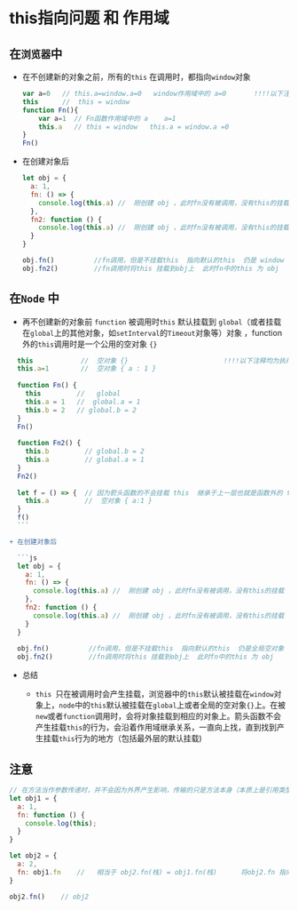 # this指向问题  和  作用域

## 在`浏览器`中

  + 在不创建新的对象之前，所有的`this` 在调用时，都指向`window`对象

    ```js
    var a=0   // this.a=window.a=0   window作用域中的 a=0       !!!!以下注释均为执行调用过后的结果!!!!
    this      //  this = window
    function Fn(){
        var a=1  // Fn函数作用域中的 a    a=1
        this.a   // this = window   this.a = window.a =0    
    }
    Fn()
    ```

  + 在创建对象后

    ```js
    let obj = {            
      a: 1,
      fn: () => {
        console.log(this.a) //  刚创建 obj ，此时fn没有被调用，没有this的挂载
      },
      fn2: function () {
        console.log(this.a) //  刚创建 obj ，此时fn没有被调用，没有this的挂载
      }
    }
    
    obj.fn()          //fn调用，但是不挂载this  指向默认的this  仍是 window
    obj.fn2()         //fn调用时将this 挂载到obj上  此时fn中的this 为 obj
    ```

    

## 在`Node` 中

+ 再不创建新的对象前 `function` 被调用时`this` 默认挂载到 `global`（或者挂载在`global`上的其他对象，如`setInterval`的`Timeout`对象等）对象  ，function外的`this`调用时是一个公用的空对象  `{}`

~~~js
  this            //  空对象 {}                        !!!!以下注释均为执行调用过后的结果!!!!
  this.a=1        //  空对象 { a : 1 }
  
  function Fn() {
    this         //   global
    this.a = 1   //  global.a = 1
    this.b = 2   // global.b = 2
  }
  Fn()
  
  function Fn2() {
    this.b         // global.b = 2
    this.a         // global.a = 1
  }
  Fn2()
  
  let f = () => {  // 因为箭头函数的不会挂载 this  继承于上一层也就是函数外的 this = {}
    this.a         //  空对象 { a:1 }
  }
  f()
  ```

+ 在创建对象后

  ```js
  let obj = {            
    a: 1,
    fn: () => {
      console.log(this.a) //  刚创建 obj ，此时fn没有被调用，没有this的挂载
    },
    fn2: function () {
      console.log(this.a) //  刚创建 obj ，此时fn没有被调用，没有this的挂载
    }
  }
  
  obj.fn()          //fn调用，但是不挂载this  指向默认的this  仍是全局空对象  {}
  obj.fn2()         //fn调用时将this 挂载到obj上  此时fn中的this 为 obj
~~~



+ 总结

  + `this `只在被调用时会产生挂载，浏览器中的`this`默认被挂载在`window`对象上，`node`中的`this`默认被挂载在`global`上或者全局的空对象`{}`上。在被`new`或者`function`调用时，会将对象挂载到相应的对象上。箭头函数不会产生挂载`this`的行为，会沿着作用域继承关系，一直向上找，直到找到产生挂载`this`行为的地方（包括最外层的默认挂载) 

    
    
## 注意

  ```js
  // 在方法当作参数传递时，并不会因为外界产生影响，传输的只是方法本身（本质上是引用类型的值传递问题）
  let obj1 = {
    a: 1,
    fn: function () {
      console.log(this);
    }
  }
  
  let obj2 = {
    a: 2,
    fn: obj1.fn    //   相当于 obj2.fn(栈) = obj1.fn(栈)      将obj2.fn 指向 obj1.fn 指向的地址(堆)   之后就和obj1.fn(栈) 无关了
  }
  
  obj2.fn()    // obj2
  ```



